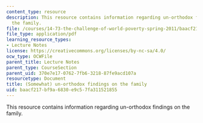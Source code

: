 ```yaml
---
content_type: resource
description: This resource contains information regarding un-orthodox findings on
  the family.
file: /courses/14-73-the-challenge-of-world-poverty-spring-2011/baacf217bf9a6830e9c57fa311521855_MIT14_73S11_Lec12_slides.pdf
file_type: application/pdf
learning_resource_types:
- Lecture Notes
license: https://creativecommons.org/licenses/by-nc-sa/4.0/
ocw_type: OCWFile
parent_title: Lecture Notes
parent_type: CourseSection
parent_uid: 370e7e17-0762-7fb6-3218-87fe9acd107a
resourcetype: Document
title: (Somewhat) un-orthodox findings on the family
uid: baacf217-bf9a-6830-e9c5-7fa311521855
---
```

This resource contains information regarding un-orthodox findings on the family.